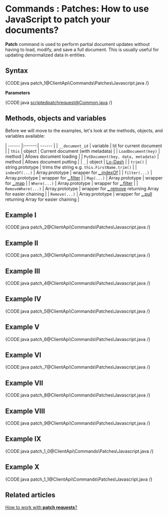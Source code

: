 # Commands : Patches: How to use JavaScript to patch your documents?

**Patch** command is used to perform partial document updates without having to load, modify, and save a full document. This is usually useful for updating denormalized data in entities.

## Syntax

{CODE:java patch_1@ClientApi\Commands\Patches\Javascript.java /}

**Parameters**

{CODE:java scriptedpatchrequest@Common.java /}

## Methods, objects and variables

Before we will move to the examples, let's look at the methods, objects, and variables available:

| ------ |:------:| ------ |
| `__document_id` | variable | Id for current document |
| `this` | object | Current document (with metadata) |
| `LoadDocument(key)` | method | Allows document loading |
| `PutDocument(key, data, metadata)` | method | Allows document putting |
| `_` | object | [Lo-Dash](https://lodash.com/) |
| `trim()` | string.prototype | trims the string e.g. `this.FirstName.trim()` |
| `indexOf(...)` | Array.prototype | wrapper for [_.indexOf](https://lodash.com/docs#indexOf) |
| `filter(...)` | Array.prototype | wrapper for [_.filter](https://lodash.com/docs#filter) |
| `Map(...)` | Array.prototype | wrapper for [_.map](https://lodash.com/docs#map) |
| `Where(...)` | Array.prototype | wrapper for [_.filter](https://lodash.com/docs#filter) |
| `RemoveWhere(...)` | Array.prototype | wrapper for [_.remove](https://lodash.com/docs#remove) returning Array for easier chaining |
| `Remove(...)` | Array.prototype | wrapper for [_.pull](https://lodash.com/docs#pull) returning Array for easier chaining |

## Example I

{CODE:java patch_2@ClientApi\Commands\Patches\Javascript.java /}

## Example II

{CODE:java patch_3@ClientApi\Commands\Patches\Javascript.java /}

## Example III

{CODE:java patch_4@ClientApi\Commands\Patches\Javascript.java /}

## Example IV

{CODE:java patch_5@ClientApi\Commands\Patches\Javascript.java /}

## Example V

{CODE:java patch_6@ClientApi\Commands\Patches\Javascript.java /}

## Example VI

{CODE:java patch_7@ClientApi\Commands\Patches\Javascript.java /}

## Example VII

{CODE:java patch_8@ClientApi\Commands\Patches\Javascript.java /}

## Example VIII

{CODE:java patch_9@ClientApi\Commands\Patches\Javascript.java /}

## Example IX

{CODE:java patch_1_0@ClientApi\Commands\Patches\Javascript.java /}

## Example X

{CODE:java patch_1_1@ClientApi\Commands\Patches\Javascript.java /}

## Related articles

[How to work with **patch requests**?](../../../client-api/commands/patches/how-to-work-with-patch-requests) 